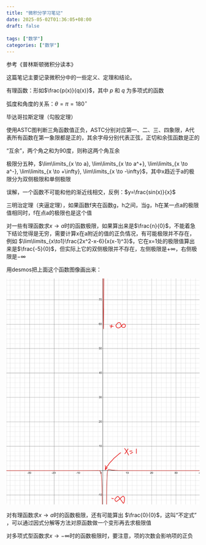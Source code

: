 ```yaml
---
title: "微积分学习笔记"
date: 2025-05-02T01:36:05+08:00
draft: false

tags: ["数学"]
categories: ["数学"]
---
```


参考《普林斯顿微积分读本》

这篇笔记主要记录微积分中的一些定义、定理和结论。

有理函数：形如$\frac{p(x)}{q(x)}$，其中 $p$ 和 $q$ 为多项式的函数

弧度和角度的关系：$\theta = \pi = 180^{\circ}$

毕达哥拉斯定理（勾股定理）

使用ASTC图判断三角函数值正负，ASTC分别对应第一、二、三、四象限，A代表所有函数在第一象限都是正的，其余字母分别代表正弦，正切和余弦函数是正的

“互余”，两个角之和为90度，则称这两个角互余

极限分五种，$\lim\limits_{x \to a}, \lim\limits_{x \to a^+}, \lim\limits_{x \to a^-}, \lim\limits_{x \to +\infty}, \lim\limits_{x \to -\infty}$，其中x趋近于a的极限分为双侧极限和单侧极限

误解，一个函数不可能和他的渐近线相交，反例：$y=\frac{sin(x)}{x}$

三明治定理（夹逼定理），如果函数f夹在函数g，h之间，当g，h在某一点a的极限值相同时，f在点a的极限也是这个值

对一些有理函数求$x \to a$时的函数极限，如果算出来是$\frac{n}{0}$，不能着急下结论觉得是无穷，需要计算x在a附近的值的正负情况，有可能极限并不存在，例如 $\lim\limits_{x\to1}\frac{2x^2-x-6}{x(x-1)^3}$，它在x=1处的极限值算出来是$\frac{-5}{0}$，但实际上它的双侧极限并不存在，左侧极限是$+\infty$，右侧极限是$-\infty$

用desmos把上面这个函数图像画出来：

![limit.png](/posts/64.calculus/limit.png)

对有理函数求$x \to a$时的函数极限，还有可能算出 $\frac{0}{0}$，这叫“不定式” ，可以通过因式分解等方法对原函数做一个变形再去求极限值

对多项式型函数求$x \to -\infty$时的函数极限时，要注意，项的次数会影响项的正负